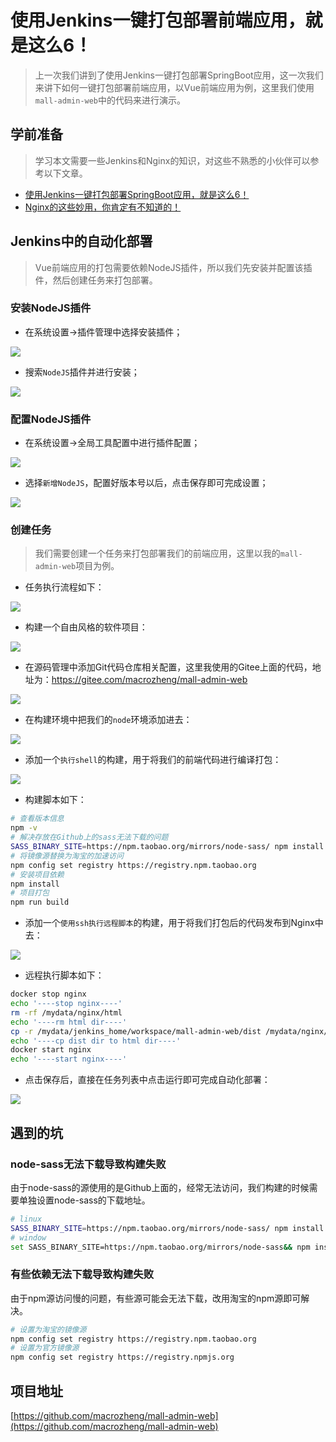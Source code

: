 # 使用Jenkins一键打包部署前端应用，就是这么6！

> 上一次我们讲到了使用Jenkins一键打包部署SpringBoot应用，这一次我们来讲下如何一键打包部署前端应用，以Vue前端应用为例，这里我们使用`mall-admin-web`中的代码来进行演示。

## 学前准备

> 学习本文需要一些Jenkins和Nginx的知识，对这些不熟悉的小伙伴可以参考以下文章。

- [使用Jenkins一键打包部署SpringBoot应用，就是这么6！](https://mp.weixin.qq.com/s/tQqvgSc9cHBtnqRQSbI4aw)
- [Nginx的这些妙用，你肯定有不知道的！](https://mp.weixin.qq.com/s/9VZi2suAlomu1IRGy-qdCA)

## Jenkins中的自动化部署

> Vue前端应用的打包需要依赖NodeJS插件，所以我们先安装并配置该插件，然后创建任务来打包部署。

### 安装NodeJS插件

- 在系统设置->插件管理中选择安装插件；

![](../images/jenkins_vue_01.png)

- 搜索`NodeJS`插件并进行安装；

![](../images/jenkins_vue_02.png)

### 配置NodeJS插件

- 在系统设置->全局工具配置中进行插件配置；

![](../images/jenkins_vue_03.png)

- 选择`新增NodeJS`，配置好版本号以后，点击保存即可完成设置；

![](../images/jenkins_vue_04.png)

### 创建任务

> 我们需要创建一个任务来打包部署我们的前端应用，这里以我的`mall-admin-web`项目为例。

- 任务执行流程如下：

![](../images/jenkins_vue_11.png)

- 构建一个自由风格的软件项目：

![](../images/jenkins_vue_05.png)

- 在源码管理中添加Git代码仓库相关配置，这里我使用的Gitee上面的代码，地址为：https://gitee.com/macrozheng/mall-admin-web

![](../images/jenkins_vue_06.png)

- 在构建环境中把我们的`node`环境添加进去：

![](../images/jenkins_vue_07.png)

- 添加一个`执行shell`的构建，用于将我们的前端代码进行编译打包：

![](../images/jenkins_vue_08.png)

- 构建脚本如下：

```bash
# 查看版本信息
npm -v
# 解决存放在Github上的sass无法下载的问题
SASS_BINARY_SITE=https://npm.taobao.org/mirrors/node-sass/ npm install node-sass
# 将镜像源替换为淘宝的加速访问
npm config set registry https://registry.npm.taobao.org
# 安装项目依赖
npm install
# 项目打包
npm run build
```

- 添加一个`使用ssh执行远程脚本`的构建，用于将我们打包后的代码发布到Nginx中去：

![](../images/jenkins_vue_09.png)

- 远程执行脚本如下：

```bash
docker stop nginx
echo '----stop nginx----'
rm -rf /mydata/nginx/html
echo '----rm html dir----'
cp -r /mydata/jenkins_home/workspace/mall-admin-web/dist /mydata/nginx/html
echo '----cp dist dir to html dir----'
docker start nginx
echo '----start nginx----'
```

- 点击保存后，直接在任务列表中点击运行即可完成自动化部署：

![](../images/jenkins_vue_10.png)

## 遇到的坑

### node-sass无法下载导致构建失败

由于node-sass的源使用的是Github上面的，经常无法访问，我们构建的时候需要单独设置node-sass的下载地址。

```bash
# linux
SASS_BINARY_SITE=https://npm.taobao.org/mirrors/node-sass/ npm install node-sass
# window
set SASS_BINARY_SITE=https://npm.taobao.org/mirrors/node-sass&& npm install node-sass
```

### 有些依赖无法下载导致构建失败

由于npm源访问慢的问题，有些源可能会无法下载，改用淘宝的npm源即可解决。

```bash
# 设置为淘宝的镜像源
npm config set registry https://registry.npm.taobao.org
# 设置为官方镜像源
npm config set registry https://registry.npmjs.org
```

## 项目地址

[https://github.com/macrozheng/mall-admin-web](https://github.com/macrozheng/mall-admin-web)

